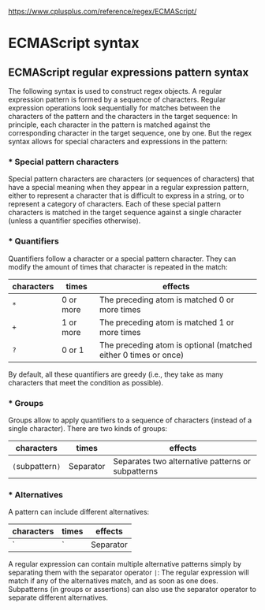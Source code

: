 https://www.cplusplus.com/reference/regex/ECMAScript/

# ECMAScript syntax

## ECMAScript regular expressions pattern syntax
The following syntax is used to construct regex objects.
A regular expression pattern is formed by a sequence of characters.
Regular expression operations look sequentially for matches between the characters of the pattern and the characters in the target sequence: In principle, each character in the pattern is matched against the corresponding character in the target sequence, one by one. But the regex syntax allows for special characters and expressions in the pattern:

### * Special pattern characters
Special pattern characters are characters (or sequences of characters) that have a special meaning when they appear in a regular expression pattern, either to represent a character that is difficult to express in a string, or to represent a category of characters. Each of these special pattern characters is matched in the target sequence against a single character (unless a quantifier specifies otherwise).


### * Quantifiers
Quantifiers follow a character or a special pattern character. They can modify the amount of times that character is repeated in the match:

| characters    | times         | effects |
| ------------- | ------------- | ------- |
| `*`           | 0 or more     | The preceding atom is matched 0 or more times |
| `+`           | 1 or more     | The preceding atom is matched 1 or more times |
| `?`           | 0 or 1        | The preceding atom is optional (matched either 0 times or once) |

By default, all these quantifiers are greedy (i.e., they take as many characters that meet the condition as possible).

### * Groups
Groups allow to apply quantifiers to a sequence of characters (instead of a single character). There are two kinds of groups:

| characters        | times         | effects |
| ----------------- | ------------- | ------- |
| `(`subpattern`)`  | Separator     | Separates two alternative patterns or subpatterns |


### * Alternatives
A pattern can include different alternatives:

| characters    | times         | effects |
| ------------- | ------------- | ------- |
| `|`           | Separator     | Separates two alternative patterns or subpatterns |

A regular expression can contain multiple alternative patterns simply by separating them with the separator operator `|`: The regular expression will match if any of the alternatives match, and as soon as one does.
Subpatterns (in groups or assertions) can also use the separator operator to separate different alternatives.
